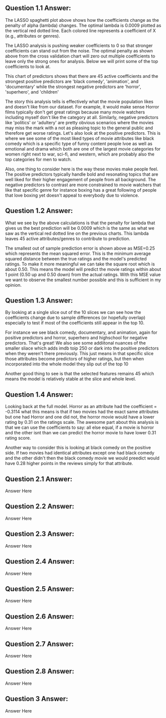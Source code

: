 ## Question 1.1 Answer:
The LASSO spaghetti plot above shows how the coefficients change as the penalty of alpha (lambda) changes. The optimal lambda is 0.0009 plotted as the vertical red dotted line. Each colored line represents a coefficient of X (e.g., attributes or genres).

The LASSO analysis is pushing weaker coefficients to 0 so that stronger coefficients can stand out from the noise. The optimal penalty as shown above from the cross validation chart will zero out multiple coefficients to leave only the strong ones for analysis. Below we will print some of the top coefficients to look at.

This chart of predictors shows that there are 45 active coefficients and the strongest positive predictors are 'black comedy', 'animation', and 'documentary' while the strongest negative predictors are 'horror', 'superhero', and 'children'

The story this analysis tells is effectively what the movie population likes and doesn't like from our dataset. For example, it would make sense Horror films typically don't get great ratings because many movie watchers including myself don't like the category at all. Similarly, negative predictors like 'politics' or 'adultery' are pretty obvious scenarios where the movies may miss the mark with a not as pleasing topic to the general public and therefore get worse ratings. Let's also look at the positive predictors. This is where we see some of the most liked types of movie attributes like black comedy which is a specific type of funny content people lvoe as well as emotional and drama which both are one of the largest movie categories for women right next to war, sci-fi, and western, which are probably also the top categories for men to watch.

Also, one thing to consider here is the way these movies make people feel. The positive predictors typically handle bold and resonating topics that are well liked for their higher engagement of people from all background. The negative predictors to contrast are more constrained to movie watchers that like that specific genre for instance boxing has a great following of people that love boxing yet doesn't appeal to everybody due to violence.

## Question 1.2 Answer:
What we see by the above calculations is that the penalty for lambda that gives us the best prediction will be 0.0009 which is the same as what we saw as the vertical red dotted line on the previous charts. This lambda leaves 45 active attributes/genres to contribute to prediction.

The smallest out of sample prediction error is shown above as MSE=0.25 which represents the mean squared error. This is the minimum average squared distance between the true ratings and the model's predicted ratings. To make it more meaningful we can take the square root which is about 0.50. This means the model will predict the movie ratings within about 1 point (0.50 up and 0.50 down) from the actual ratings. With this MSE value we want to observe the smallest number possible and this is sufficient in my opinion.

## Question 1.3 Answer:
By looking at a single slice out of the 10 slices we can see how the coefficients change due to sample differences (or hopefully overlap) especially to test if most of the coefficients still appear in the top 10.

For instance we see black comedy, documentary, and animation, again for positive predictors and horror, superhero and highschool for negative predictors. That's great! We also see some addiitonal nuances of the smaller sliace which adds imdb toip 250 or dark into the positive predictors when they weren't there previously. This just means in that specific slice those attributes become predictors of higher ratings, but then when incorporated into the whole model they slip out of the top 10

Another good thing to see is that the selected features remains 45 which means the model is relatively stable at the slice and whole level. 

## Question 1.4 Answer:
Looking back at the full model. Horror as an attribute had the coefficient = -0.3114 what this means is that if two movies had the exact same attributes but one had Horror and one did not, the horror movie would have a lower rating by 0.31 on the ratings scale. The awesome part about this analysis is that we can use the coefficients to say: all else equal, if a movie is horror and the other isnt than we can predict the horror movie to have lower 0.31 rating score.

Another way to consider this is looking at black comedy on the positive side. If two movies had identical attributes except one had black comedy and the other didn't then the black comedy movie we would preedict would have 0.28 higher points in the reviews simply for that attribute.

## Question 2.1 Answer:
Answer Here

## Question 2.2 Answer:
Answer Here

## Question 2.3 Answer:
Answer Here

## Question 2.4 Answer:
Answer Here

## Question 2.5 Answer:
Answer Here

## Question 2.6 Answer:
Answer Here

## Question 2.7 Answer:
Answer Here

## Question 2.8 Answer:
Answer Here

## Question 3 Answer:
Answer Here